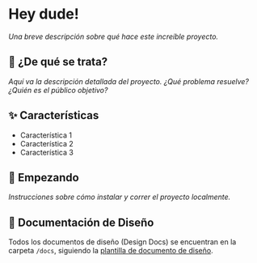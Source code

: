 # Hey dude!

_Una breve descripción sobre qué hace este increíble proyecto._

## 🤔 ¿De qué se trata?

_Aquí va la descripción detallada del proyecto. ¿Qué problema resuelve? ¿Quién es el público objetivo?_

## ✨ Características

*   Característica 1
*   Característica 2
*   Característica 3

## 🚀 Empezando

_Instrucciones sobre cómo instalar y correr el proyecto localmente._

## 📄 Documentación de Diseño

Todos los documentos de diseño (Design Docs) se encuentran en la carpeta `/docs`, siguiendo la [plantilla de documento de diseño](DESIGN_DOC_TEMPLATE.md). 